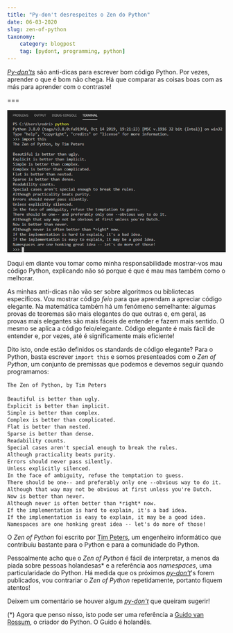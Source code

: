 ```yaml
---
title: "Py-don't desrespeites o Zen do Python"
date: 06-03-2020
slug: zen-of-python
taxonomy:
    category: blogpost
    tag: [pydont, programming, python]
---
```


[_Py-don'ts_][pydont] são anti-dicas para escrever bom código Python. Por vezes, aprender o que é bom não chega. Há que comparar as coisas boas com as más para aprender com o contraste!

===

![Captura de ecrã com o resultado de correr "import this".](import_this.png)

Daqui em diante vou tomar como minha responsabilidade mostrar-vos mau código Python, explicando não só porque é que é mau mas também como o melhorar.

As minhas anti-dicas não vão ser sobre algoritmos ou bibliotecas específicos. Vou mostrar código _feio_ para que aprendam a apreciar código elegante. Na matemática também há um fenómeno semelhante: algumas provas de teoremas são mais elegantes do que outras e, em geral, as provas mais elegantes são mais fáceis de entender e fazem mais sentido. O mesmo se aplica a código feio/elegante. Código elegante é mais fácil de entender e, por vezes, até é significamente mais eficiente!

Dito isto, onde estão definidos os standards de código elegante? Para o Python, basta escrever `import this` e somos presenteados com o _Zen of Python_, um conjunto de premissas que podemos e devemos seguir quando programamos:
 
```
The Zen of Python, by Tim Peters

Beautiful is better than ugly.
Explicit is better than implicit.
Simple is better than complex.
Complex is better than complicated.
Flat is better than nested.
Sparse is better than dense.
Readability counts.
Special cases aren't special enough to break the rules.
Although practicality beats purity.
Errors should never pass silently.
Unless explicitly silenced.
In the face of ambiguity, refuse the temptation to guess.
There should be one-- and preferably only one --obvious way to do it.
Although that way may not be obvious at first unless you're Dutch.
Now is better than never.
Although never is often better than *right* now.
If the implementation is hard to explain, it's a bad idea.
If the implementation is easy to explain, it may be a good idea.
Namespaces are one honking great idea -- let's do more of those!
```

O _Zen of Python_ foi escrito por [Tim Peters][tim-peters], um engenheiro informático que contribuiu bastante para o Python e para a comunidade do Python.

Pessoalmente acho que o _Zen of Python_ é fácil de interpretar, a menos da piada sobre pessoas holandesas* e a referência aos _namespaces_, uma particularidade do Python. Há medida que os próximos [_py-don't_][pydont]'s forem publicados, vou contrariar o _Zen of Python_ repetidamente, portanto fiquem atentos!

Deixem um comentário se houver algum [_py-don't_][pydont] que queiram sugerir!

(*) Agora que penso nisso, isto pode ser uma referência a [Guido van Rossum][guido], o criador do Python. O Guido é holandês.

[tim-peters]: https://en.wikipedia.org/wiki/Tim_Peters_(software_engineer)
[guido]: https://en.wikipedia.org/wiki/Guido_van_Rossum
[pydont]: https://mathspp.com/blog/pydonts